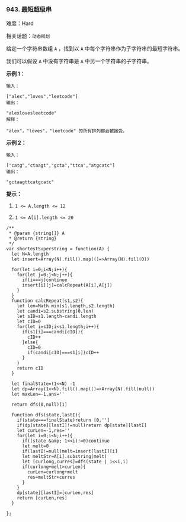### 943. 最短超级串

难度：Hard

相关话题：`动态规划`

给定一个字符串数组  `A` ，找到以 `A` 中每个字符串作为子字符串的最短字符串。



我们可以假设  `A`  中没有字符串是  `A`  中另一个字符串的子字符串。







**示例 1：** 





```
输入：

["alex","loves","leetcode"]
输出：

"alexlovesleetcode"
解释：

"alex"，"loves"，"leetcode" 的所有排列都会被接受。
```


**示例 2：** 





```
输入：

["catg","ctaagt","gcta","ttca","atgcatc"]
输出：

"gctaagttcatgcatc"
```






**提示：** 




1.  `1 <= A.length <= 12` 

2.  `1 <= A[i].length <= 20` 










```
/**
 * @param {string[]} A
 * @return {string}
 */
var shortestSuperstring = function(A) {
  let N=A.length
  let insert=Array(N).fill().map(()=>Array(N).fill(0))
  
  for(let i=0;i<N;i++){
    for(let j=0;j<N;j++){
      if(i===j)continue
      insert[i][j]=calcRepeat(A[i],A[j])
    }
  }
  function calcRepeat(s1,s2){
    let len=Math.min(s1.length,s2.length)
    let candi=s2.substring(0,len)
    let sID=s1.length-candi.length
    let cID=0
    for(let i=sID;i<s1.length;i++){
      if(s1[i]===candi[cID]){
        cID++
      }else{
        cID=0
        if(candi[cID]===s1[i])cID++
      }
    }
    return cID
  }

  let finalState=(1<<N) -1
  let dp=Array(1<<N).fill().map(()=>Array(N).fill(null))
  let maxLen=-1,ans=''

  return dfs(0,null)[1]
  
  function dfs(state,lastI){
    if(state===finalState)return [0,'']
    if(dp[state][lastI]!=null)return dp[state][lastI]
    let curLen=-1,res=''
    for(let i=0;i<N;i++){
      if((state &amp; 1<<i)!=0)continue
      let melt=0
      if(lastI!=null)melt=insert[lastI][i]
      let meltStr=A[i].substring(melt)
      let [curlong,curres]=dfs(state | 1<<i,i)
      if(curlong+melt>curLen){
        curLen=curlong+melt
        res=meltStr+curres
      }
    }
    dp[state][lastI]=[curLen,res]
    return [curLen,res]
  }

};



```

